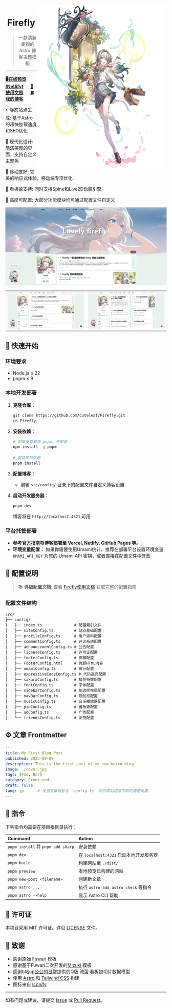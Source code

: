 
<img src="./docs/images/1131.png" width = "405" height = "511" alt="NapCat" align=right />

<div align="center">

# Firefly
> 一款清新美观的 Astro 博客主题模板
</div>


---

[**🖥️在线预览(Netlify)**](https://demo-firefly.netlify.app/)  &emsp;
[**📝使用文档**](https://docs-firefly.cuteleaf.cn/) &emsp;
[**🍀我的博客**](https://www.cuteleaf.cn) 

⚡ 静态站点生成: 基于Astro的超快加载速度和SEO优化

🎨 现代化设计: 简洁美观的界面，支持自定义主题色

📱 移动友好: 完美的响应式体验，移动端专项优化

🌟 看板娘支持: 同时支持Spine和Live2D动画引擎

🔧 高度可配置: 大部分功能模块均可通过配置文件自定义

<img alt="firefly" src="./docs/images/1.png" />

<table>
  <tr>
    <td valign="top"><img src="./docs/images/2.png"></td>
    <td valign="top"><img src="./docs/images/3.png"></td>
  </tr>
 </table>

## 🚀 快速开始

### 环境要求

- Node.js ≤ 22
- pnpm ≤ 9

### 本地开发部署

1. **克隆仓库：**
   ```bash
   git clone https://github.com/Cuteleaf/Firefly.git
   cd Firefly
   ```

2. **安装依赖：**
   ```bash
   # 如果没有安装 pnpm，先安装
   npm install -g pnpm
   
   # 安装项目依赖
   pnpm install
   ```

3. **配置博客：**
   - 编辑 `src/config/` 目录下的配置文件自定义博客设置

4. **启动开发服务器：**
   ```bash
   pnpm dev
   ```
   博客将在 `http://localhost:4321` 可用

### 平台托管部署

- **参考[官方指南](https://docs.astro.build/zh-cn/guides/deploy/)将博客部署至 Vercel, Netlify, GitHub Pages 等。**
- **环境变量配置：** 如果你需要使用Umami统计，推荐在部署平台设置环境变量 `UMAMI_API_KEY` 为您的 Umami API 密钥，或者直接在配置文件中修改

## 📖 配置说明

> 📚 **详细配置文档**: 查看 [Firefly使用文档](https://docs-firefly.cuteleaf.cn/) 获取完整的配置指南

### 配置文件结构

```
src/
├── config/
│   ├── index.ts              # 配置索引文件
│   ├── siteConfig.ts         # 站点基础配置
│   ├── profileConfig.ts      # 用户资料配置
│   ├── commentConfig.ts      # 评论系统配置
│   ├── announcementConfig.ts # 公告配置
│   ├── licenseConfig.ts      # 许可证配置
│   ├── footerConfig.ts       # 页脚配置
│   ├── FooterConfig.html     # 页脚HTML内容
│   ├── umamiConfig.ts        # 统计配置
│   ├── expressiveCodeConfig.ts # 代码高亮配置
│   ├── sakuraConfig.ts       # 樱花特效配置
│   ├── fontConfig.ts         # 字体配置
│   ├── sidebarConfig.ts      # 侧边栏布局配置
│   ├── navBarConfig.ts       # 导航栏配置
│   ├── musicConfig.ts        # 音乐播放器配置
│   ├── pioConfig.ts          # 看板娘配置
│   ├── adConfig.ts           # 广告配置
│   └── friendsConfig.ts      # 友链配置
```


## ⚙️ 文章 Frontmatter

```yaml
---
title: My First Blog Post
published: 2023-09-09
description: This is the first post of my new Astro blog.
image: ./cover.jpg
tags: [Foo, Bar]
category: Front-end
draft: false
lang: jp      # 仅当文章语言与 `config.ts` 中的网站语言不同时需要设置
---
```

## 🧞 指令

下列指令均需要在项目根目录执行：

| Command                           | Action                            |
|:----------------------------------|:----------------------------------|
| `pnpm install` 并 `pnpm add sharp` | 安装依赖                              |
| `pnpm dev`                        | 在 `localhost:4321` 启动本地开发服务器      |
| `pnpm build`                      | 构建网站至 `./dist/`                   |
| `pnpm preview`                    | 本地预览已构建的网站                        |
| `pnpm new-post <filename>`        | 创建新文章                             |
| `pnpm astro ...`                  | 执行 `astro add`, `astro check` 等指令 |
| `pnpm astro --help`               | 显示 Astro CLI 帮助                   |


## 📄 许可证

本项目采用 MIT 许可证。详见 [LICENSE](../LICENSE) 文件。

## 🙏 致谢

- 感谢原始 [Fuwari](https://github.com/saicaca/fuwari) 模板
- 感谢基于Fuwari二次开发的[Mizuki](https://github.com/matsuzaka-yuki/Mizuki) 模板
- 感谢b站up[公公的日常](https://space.bilibili.com/3546750017080050)提供的Q版 流萤 看板娘切片数据模型
- 使用 [Astro](https://astro.build) 和 [Tailwind CSS](https://tailwindcss.com) 构建
- 图标来自 [Iconify](https://iconify.design/)
---

如有问题或建议，请提交 [Issue](https://github.com/CuteLeaf/Firefly/issues) 或 [Pull Request](https://github.com/CuteLeaf/Firefly/pulls)。
